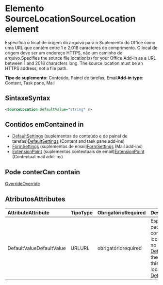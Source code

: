 # <a name="sourcelocation-element"></a><span data-ttu-id="68f63-101">Elemento SourceLocation</span><span class="sxs-lookup"><span data-stu-id="68f63-101">SourceLocation element</span></span>

<span data-ttu-id="68f63-p101">Especifica o local de origem do arquivo para o Suplemento do Office como uma URL que contém entre 1 e 2.018 caracteres de comprimento. O local de origem deve ser um endereço HTTPS, não um caminho de arquivo.</span><span class="sxs-lookup"><span data-stu-id="68f63-p101">Specifies the source file location(s) for your Office Add-in as a URL between 1 and 2018 characters long. The source location must be an HTTPS address, not a file path.</span></span>

<span data-ttu-id="68f63-104">**Tipo de suplemento:** Conteúdo, Painel de tarefas, Email</span><span class="sxs-lookup"><span data-stu-id="68f63-104">**Add-in type:** Content, Task pane, Mail</span></span>

## <a name="syntax"></a><span data-ttu-id="68f63-105">Sintaxe</span><span class="sxs-lookup"><span data-stu-id="68f63-105">Syntax</span></span>

```XML
<SourceLocation DefaultValue="string" />
```

## <a name="contained-in"></a><span data-ttu-id="68f63-106">Contidos em</span><span class="sxs-lookup"><span data-stu-id="68f63-106">Contained in</span></span>

- <span data-ttu-id="68f63-107">[DefaultSettings](defaultsettings.md) (suplementos de conteúdo e de painel de tarefas)</span><span class="sxs-lookup"><span data-stu-id="68f63-107">[DefaultSettings](defaultsettings.md) (Content and task pane add-ins)</span></span>
- <span data-ttu-id="68f63-108">[FormSettings](formsettings.md) (suplementos de email)</span><span class="sxs-lookup"><span data-stu-id="68f63-108">[FormSettings](formsettings.md) (Mail add-ins)</span></span>
- <span data-ttu-id="68f63-109">[ExtensionPoint](extensionpoint.md) (suplementos contextuais de email)</span><span class="sxs-lookup"><span data-stu-id="68f63-109">[ExtensionPoint](extensionpoint.md) (Contextual mail add-ins)</span></span>

## <a name="can-contain"></a><span data-ttu-id="68f63-110">Pode conter</span><span class="sxs-lookup"><span data-stu-id="68f63-110">Can contain</span></span>

[<span data-ttu-id="68f63-111">Override</span><span class="sxs-lookup"><span data-stu-id="68f63-111">Override</span></span>](override.md)

## <a name="attributes"></a><span data-ttu-id="68f63-112">Atributos</span><span class="sxs-lookup"><span data-stu-id="68f63-112">Attributes</span></span>

|<span data-ttu-id="68f63-113">**Attribute**</span><span class="sxs-lookup"><span data-stu-id="68f63-113">**Attribute**</span></span>|<span data-ttu-id="68f63-114">**Tipo**</span><span class="sxs-lookup"><span data-stu-id="68f63-114">**Type**</span></span>|<span data-ttu-id="68f63-115">**Obrigatório**</span><span class="sxs-lookup"><span data-stu-id="68f63-115">**Required**</span></span>|<span data-ttu-id="68f63-116">**Descrição**</span><span class="sxs-lookup"><span data-stu-id="68f63-116">**Description**</span></span>|
|:-----|:-----|:-----|:-----|
|<span data-ttu-id="68f63-117">DefaultValue</span><span class="sxs-lookup"><span data-stu-id="68f63-117">DefaultValue</span></span>|<span data-ttu-id="68f63-118">URL</span><span class="sxs-lookup"><span data-stu-id="68f63-118">URL</span></span>|<span data-ttu-id="68f63-119">obrigatório</span><span class="sxs-lookup"><span data-stu-id="68f63-119">required</span></span>|<span data-ttu-id="68f63-120">Especifica o valor padrão para essa configuração para a localidade especificada no elemento [DefaultLocale](defaultlocale.md).</span><span class="sxs-lookup"><span data-stu-id="68f63-120">Specifies the default value for this setting for the locale specified in the [DefaultLocale](defaultlocale.md) element.</span></span>|

